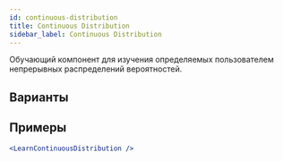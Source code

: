 ```yaml
---
id: continuous-distribution
title: Continuous Distribution
sidebar_label: Continuous Distribution
---
```


Обучающий компонент для изучения определяемых пользователем непрерывных распределений вероятностей.

## Варианты



## Примеры

```jsx live
<LearnContinuousDistribution />
```

